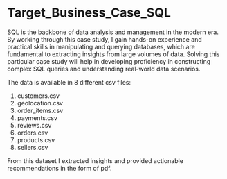 # Target_Business_Case_SQL

SQL is the backbone of data analysis and management in the modern era. By working through this case study, I gain hands-on experience and practical skills in manipulating and querying databases, which are fundamental to extracting insights from large volumes of data.
Solving this particular case study will help in developing proficiency in constructing complex SQL queries and understanding real-world data scenarios.

The data is available in 8 different csv files:
1. customers.csv
2. geolocation.csv
3. order_items.csv
4. payments.csv
5. reviews.csv
6. orders.csv
7. products.csv
8. sellers.csv

From this dataset I extracted insights and provided actionable recommendations in the form of pdf.

